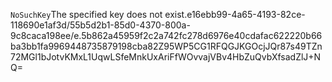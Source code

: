 <?xml version="1.0" encoding="UTF-8"?>
<Error><Code>NoSuchKey</Code><Message>The specified key does not exist.</Message><Key>e16ebb99-4a65-4193-82ce-118690e1af3d/55b5d2b1-85d0-4370-800a-9c8caca198ee/e.5b862a45959f2c2a742fc278d6976e40cdafac622220b66ba3bb1fa9969448735879198cba82</Key><RequestId>Z95WP5CG1RFQGJKG</RequestId><HostId>OcjJQr87s49TZn72MGl1bJotvKMxL1UqwLSfeMnkUxAriFfWOvvajVBv4HbZuQvbXfsadZlJ+NQ=</HostId></Error>